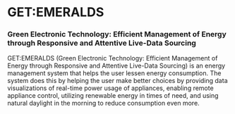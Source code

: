 # GET:EMERALDS
### Green Electronic Technology: Efficient Management of Energy through Responsive and Attentive Live-Data Sourcing
GET:EMERALDS (Green Electronic Technology: Efficient Management of Energy through Responsive and Attentive Live-Data Sourcing) is an energy management system that helps the user lessen energy consumption. The system does this by helping the user make better choices by providing data visualizations of real-time power usage of appliances, enabling remote appliance control, utilizing renewable energy in times of need, and using natural daylight in the morning to reduce consumption even more.
